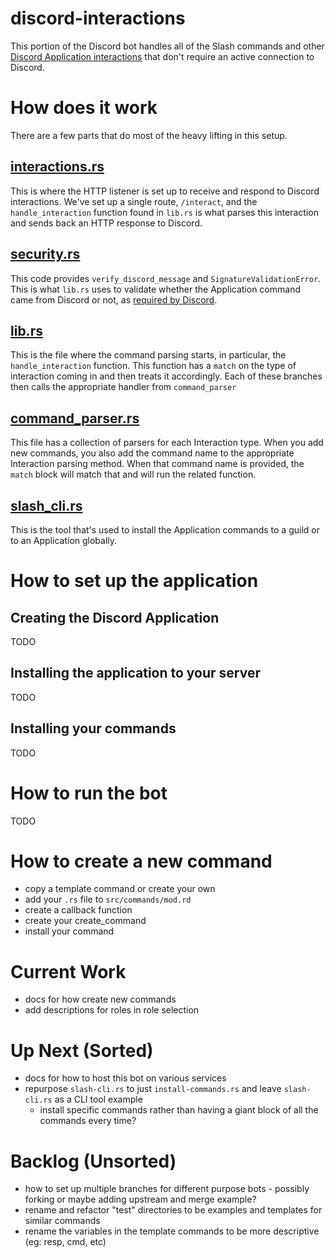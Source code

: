 # discord-interactions
This portion of the Discord bot handles all of the Slash commands and other [Discord Application interactions](https://discord.com/developers/docs/interactions/application-commands) that don't require an active connection to Discord.

# How does it work
There are a few parts that do most of the heavy lifting in this setup.

## [interactions.rs](src/bin/interactions.rs)
This is where the HTTP listener is set up to receive and respond to Discord interactions. We've set up a single route, `/interact`, and the `handle_interaction` function found in `lib.rs` is what parses this interaction and sends back an HTTP response to Discord.

## [security.rs](src/security.rs)
This code provides `verify_discord_message` and `SignatureValidationError`. This is what `lib.rs` uses to validate whether the Application command came from Discord or not, as [required by Discord](https://discord.com/developers/docs/interactions/receiving-and-responding#security-and-authorization).

## [lib.rs](src/lib.rs)
This is the file where the command parsing starts, in particular, the `handle_interaction` function. This function has a `match` on the type of interaction coming in and then treats it accordingly. Each of these branches then calls the appropriate handler from `command_parser`

## [command_parser.rs](src/commands/command_parser.rs)
This file has a collection of parsers for each Interaction type. When you add new commands, you also add the command name to the appropriate Interaction parsing method. When that command name is provided, the `match` block will match that and will run the related function.

## [slash_cli.rs](src/bin/slash_cli.rs)
This is the tool that's used to install the Application commands to a guild or to an Application globally.

# How to set up the application
## Creating the Discord Application
TODO

## Installing the application to your server
TODO

## Installing your commands
TODO

# How to run the bot
TODO

# How to create a new command
* copy a template command or create your own
* add your `.rs` file to `src/commands/mod.rd`
* create a callback function
* create your create_command
* install your command

# Current Work
* docs for how create new commands
* add descriptions for roles in role selection

# Up Next (Sorted)
* docs for how to host this bot on various services
* repurpose `slash-cli.rs` to just `install-commands.rs` and leave `slash-cli.rs` as a CLI tool example
  * install specific commands rather than having a giant block of all the commands every time?

# Backlog (Unsorted)
* how to set up multiple branches for different purpose bots - possibly forking or maybe adding upstream and merge example?
* rename and refactor "test" directories to be examples and templates for similar commands
* rename the variables in the template commands to be more descriptive (eg: resp, cmd, etc)
